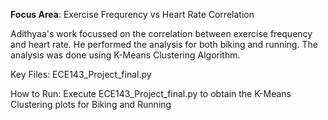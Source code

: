 **Focus Area**: Exercise Frequrency vs Heart Rate Correlation

Adithyaa's work focussed on the correlation between exercise frequency and heart rate. He performed the analysis for both biking and running. 
The analysis was done using K-Means Clustering Algorithm.

Key Files: 
ECE143_Project_final.py

How to Run:
Execute ECE143_Project_final.py to obtain the K-Means Clustering plots for Biking and Running
